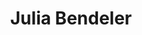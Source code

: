 ---
order: 6
category: residents
layout: post
title: Julia Bendeler
profession: graphic design
website: www.juliabendeler.com
---